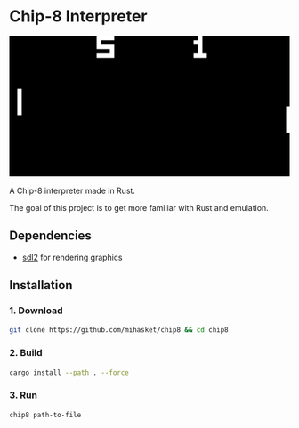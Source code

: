 # Chip-8 Interpreter

![](/docs/pong.png)

A Chip-8 interpreter made in Rust.

The goal of this project is to get more familiar with Rust and emulation.

## Dependencies
- [sdl2](https://docs.rs/sdl2/latest/sdl2/) for rendering graphics

## Installation

### 1. Download
```bash
git clone https://github.com/mihasket/chip8 && cd chip8
```

### 2. Build
```bash
cargo install --path . --force
```

### 3. Run
```bash
chip8 path-to-file
```
